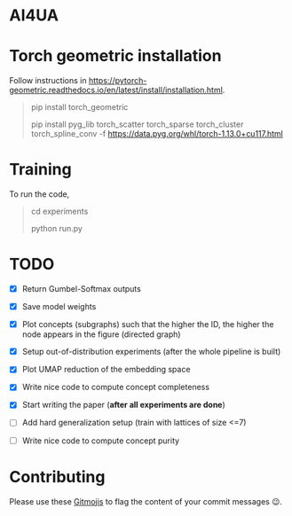 # AI4UA

# Torch geometric installation
Follow instructions in https://pytorch-geometric.readthedocs.io/en/latest/install/installation.html.

> pip install torch_geometric
> 
> pip install pyg_lib torch_scatter torch_sparse torch_cluster torch_spline_conv -f https://data.pyg.org/whl/torch-1.13.0+cu117.html

# Training
To run the code,

> cd experiments
>
> python run.py

# TODO

- [x] Return Gumbel-Softmax outputs
- [x] Save model weights
- [x] Plot concepts (subgraphs) such that the higher the ID, the higher the node appears in the figure (directed graph)
- [x] Setup out-of-distribution experiments (after the whole pipeline is built)
- [x] Plot UMAP reduction of the embedding space
- [x] Write nice code to compute concept completeness
- [x] Start writing the paper (**after all experiments are done**) 
- [ ] Add hard generalization setup (train with lattices of size <=7)  
- [ ] Write nice code to compute concept purity


# Contributing
Please use these [Gitmojis](https://gist.github.com/akoepcke/36598d90b0864ebd752b360f5ccb379d) 
to flag the content of your commit messages 😉.

